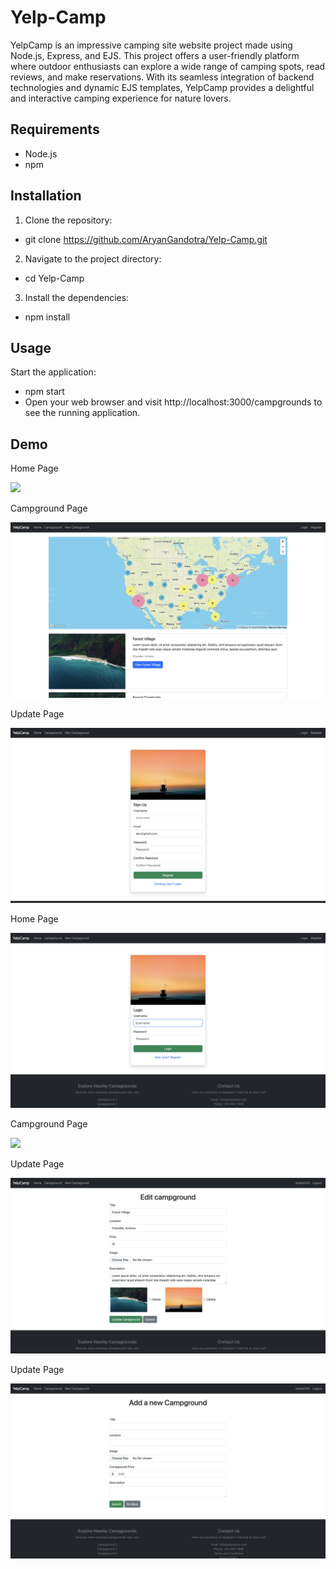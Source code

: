 # Yelp-Camp

YelpCamp is an impressive camping site website project made using Node.js, Express, and EJS. This project offers a user-friendly platform where outdoor enthusiasts can explore a wide range of camping spots, read reviews, and make reservations. With its seamless integration of backend technologies and dynamic EJS templates, YelpCamp provides a delightful and interactive camping experience for nature lovers.

## Requirements
- Node.js
- npm

## Installation
1. Clone the repository:

- git clone https://github.com/AryanGandotra/Yelp-Camp.git

2. Navigate to the project directory:

- cd Yelp-Camp

3. Install the dependencies:

- npm install

## Usage

Start the application:

- npm start
- Open your web browser and visit http://localhost:3000/campgrounds to see the running application.

## Demo

Home Page

![](https://github.com/AryanGandotra/Yelp-Camp/blob/main/images/demo1.png)

Campground Page

![](https://github.com/AryanGandotra/Yelp-Camp/blob/main/images/demo2.png)

Update Page

![](https://github.com/AryanGandotra/Yelp-Camp/blob/main/images/demo3.png)

Home Page

![](https://github.com/AryanGandotra/Yelp-Camp/blob/main/images/Demo4.png)

Campground Page

![](https://github.com/AryanGandotra/Yelp-Camp/blob/main/images/Demo5.png)

Update Page

![](https://github.com/AryanGandotra/Yelp-Camp/blob/main/images/Demo6.png)

Update Page

![](https://github.com/AryanGandotra/Yelp-Camp/blob/main/images/Demo7.png)
